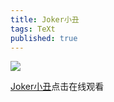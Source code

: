 ```yaml
---
title: Joker小丑
tags: TeXt
published: true
---
```


![]({{site.baseurl}}/https://pic1.superbed.cn/item/5ddec3c88e0e2e3ee9cdfa78.jpg)

[Joker小丑](https://jxjjxy-my.sharepoint.com/:v:/g/personal/cloud_site_t_odmail_cn/EW4FhfRu4XFArcuN2VT9rfEBmNes5BP-Lr39c-qTAG0wsw?e=tRPF0b)点击在线观看



<!--more-->
